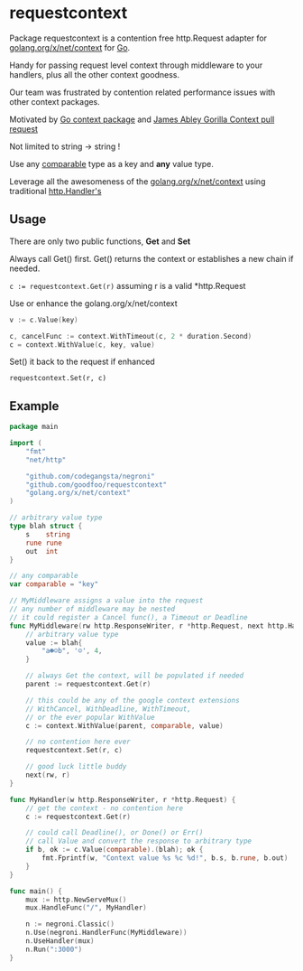 # requestcontext

Package requestcontext is a contention free http.Request adapter for [golang.org/x/net/context](https://godoc.org/golang.org/x/net/context) for [Go](https://golang.org/).

Handy for passing request level context through middleware to your handlers, plus all the other context goodness.

Our team was frustrated by contention related performance issues with other context packages.

Motivated by
[Go context package](https://godoc.org/golang.org/x/net/context) and
[James Abley Gorilla Context pull request](https://github.com/gorilla/context/pull/21)

Not limited to string -> string !

Use any [comparable](https://golang.org/ref/spec#Comparison_operators) type as a key and **any** value type.

Leverage all the awesomeness of the [golang.org/x/net/context](https://godoc.org/golang.org/x/net/context) using traditional [http.Handler's](https://golang.org/pkg/net/http/#Handler)

## Usage


There are only two public functions, **Get** and **Set**

Always call Get() first.  Get() returns the context or establishes a new chain if needed.

```c := requestcontext.Get(r)```
assuming r is a valid *http.Request

Use or enhance the golang.org/x/net/context

```go
v := c.Value(key)

c, cancelFunc := context.WithTimeout(c, 2 * duration.Second)
c = context.WithValue(c, key, value)
```

Set() it back to the request if enhanced

`requestcontext.Set(r, c)`

## Example

```go
package main

import (
	"fmt"
	"net/http"

	"github.com/codegangsta/negroni"
	"github.com/goodfoo/requestcontext"
	"golang.org/x/net/context"
)

// arbitrary value type
type blah struct {
	s    string
	rune rune
	out  int
}

// any comparable
var comparable = "key"

// MyMiddleware assigns a value into the request
// any number of middleware may be nested
// it could register a Cancel func(), a Timeout or Deadline
func MyMiddleware(rw http.ResponseWriter, r *http.Request, next http.HandlerFunc) {
	// arbitrary value type
	value := blah{
		"a☻☺b", '☺', 4,
	}

	// always Get the context, will be populated if needed
	parent := requestcontext.Get(r)

	// this could be any of the google context extensions
	// WithCancel, WithDeadline, WithTimeout,
	// or the ever popular WithValue
	c := context.WithValue(parent, comparable, value)

	// no contention here ever
	requestcontext.Set(r, c)

	// good luck little buddy
	next(rw, r)
}

func MyHandler(w http.ResponseWriter, r *http.Request) {
	// get the context - no contention here
	c := requestcontext.Get(r)

	// could call Deadline(), or Done() or Err()
	// call Value and convert the response to arbitrary type
	if b, ok := c.Value(comparable).(blah); ok {
		fmt.Fprintf(w, "Context value %s %c %d!", b.s, b.rune, b.out)
	}
}

func main() {
	mux := http.NewServeMux()
	mux.HandleFunc("/", MyHandler)

	n := negroni.Classic()
	n.Use(negroni.HandlerFunc(MyMiddleware))
	n.UseHandler(mux)
	n.Run(":3000")
}


```
